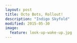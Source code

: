 ```yaml
---
layout: post
title: Octo Bots, Rollout!
description: "Indigo Skyfold"
modified: 2015-05-30
image:
  feature: look-up-wake-up.jpg
---
```

